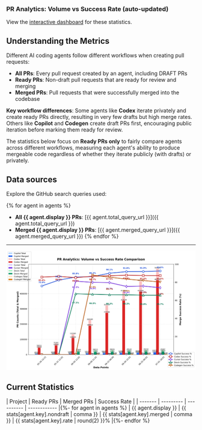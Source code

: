 ### PR Analytics: Volume vs Success Rate (auto-updated)

View the [interactive dashboard](https://prarena.ai) for these statistics.

## Understanding the Metrics

Different AI coding agents follow different workflows when creating pull requests:

- **All PRs**: Every pull request created by an agent, including DRAFT PRs
- **Ready PRs**: Non-draft pull requests that are ready for review and merging
- **Merged PRs**: Pull requests that were successfully merged into the codebase

**Key workflow differences**: Some agents like **Codex** iterate privately and create ready PRs directly, resulting in very few drafts but high merge rates. Others like **Copilot** and **Codegen** create draft PRs first, encouraging public iteration before marking them ready for review.

The statistics below focus on **Ready PRs only** to fairly compare agents across different workflows, measuring each agent's ability to produce mergeable code regardless of whether they iterate publicly (with drafts) or privately.

## Data sources

Explore the GitHub search queries used:

{% for agent in agents %}

- **All {{ agent.display }} PRs**: [{{ agent.total_query_url }}]({{ agent.total_query_url }})
- **Merged {{ agent.display }} PRs**: [{{ agent.merged_query_url }}]({{ agent.merged_query_url }})
  {% endfor %}

---

![chart](docs/chart.png)

## Current Statistics

| Project | Ready PRs | Merged PRs | Success Rate |
| ------- | --------- | ---------- | ------------ |{%- for agent in agents %}
| {{ agent.display }} | {{ stats[agent.key].nondraft | comma }} | {{ stats[agent.key].merged | comma }} | {{ stats[agent.key].rate | round(2) }}% |{%- endfor %}
